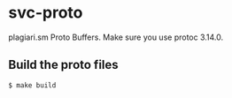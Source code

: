 # svc-proto
plagiari.sm Proto Buffers. Make sure you use protoc 3.14.0.

## Build the proto files
```bash
$ make build
```